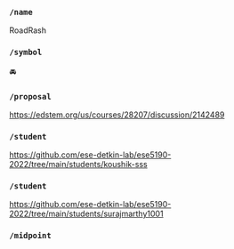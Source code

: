 ### `/name`
RoadRash
### `/symbol`
🚘
### `/proposal`
https://edstem.org/us/courses/28207/discussion/2142489
### `/student`
https://github.com/ese-detkin-lab/ese5190-2022/tree/main/students/koushik-sss
### `/student`
https://github.com/ese-detkin-lab/ese5190-2022/tree/main/students/surajmarthy1001
### `/midpoint`
